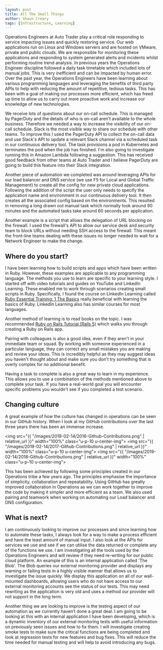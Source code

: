 ```yaml
---
layout: post
title: All The Small Things
author: Shaun Creary
tags: [Infrastructure, Learning]
---
```


Operations Engineers at Auto Trader play a critical role responding to service impacting issues and quickly restoring service. Our web applications run on Linux and Windows servers and are hosted on VMware, private and public clouds. We are responsible for monitoring these applications and responding to system generated alerts and incidents whilst performing routine trend analysis. In previous years the Operations Engineer discipline followed a daily task timetable which included lots of manual jobs. This is very inefficient and can be impacted by human error. Over the past year, the Operations Engineers have been learning about various programming languages and leveraging the benefits of third party APIs to help with reducing the amount of repetitive, tedious tasks. This has been with a goal of making our processes more efficient, which has freed up time to allow us to carry out more proactive work and increase our knowledge of new technologies.

We receive lots of questions about our on-call schedule. This is managed by PagerDuty and the details of who is on-call aren't available to the whole business. Therefore we needed a way to increase the visibility of our on-call schedule. Slack is the most visible way to share our schedule with other teams. To improve this I used the PagerDuty API to collect the on-call data and use Slack's API to update a relevant Slack channel via a scheduled task in our continuous delivery tool. The task provisions a pod in Kubernetes and terminates the pod when the job has finished. I'm also going to investigate running this in Amazon Lambda following a suggestion. This has received good feedback from other teams at Auto Trader and I believe PagerDuty are going to build this feature into their Slack integration.

Another piece of automation we completed was around leveraging APIs for our load balancer and DNS service (we use F5 for Local and Global Traffic Management) to create all the config for new private cloud applications. Following the addition of the script the user only needs to specify the application name and environment in our continuous delivery tool. It then creates all the associated config based on the environments. This resulted in removing a long drawn out manual task which normally took around 90 minutes and the automated tasks take around 60 seconds per application.

Another example is a script that allows the delegation of URL blocking on the firewall. I used the firewall's API to allow our service desk and security team to block URLs without needing SSH access to the firewall. This meant the front-line teams dealing with these issues no longer needed to wait for a Network Engineer to make the change.

## Where do you start?

I have been learning how to build scripts and apps which have been written in Ruby. However, these examples are applicable to any programming language. The methods you use to learn are specific to your learning style. I started off with video tutorials and guides on YouTube and LinkedIn Learning. These enabled me to work through scenarios creating small scripts in Ruby. Specifically, I found the course on LinkedIn Learning called [Ruby Essential Training: 1 The Basics](https://www.linkedin.com/learning/ruby-essential-training-1-the-basics) really beneficial with learning the basics of Ruby. LinkedIn Learning also has similar courses for most languages.

Another method of learning is to read books on the topic. I was recommended [Ruby on Rails Tutorial (Rails 5)](https://www.railstutorial.org/) which walks you through creating a Ruby on Rails app.

Pairing with colleagues is also a good idea, even if they aren't in your immediate team or squad. By working with someone experienced in a particular language, they can correct any small mistakes you are making and review your ideas. This is incredibly helpful as they may suggest ideas you haven't thought about and make sure you don't try something that is overly complex for no additional benefit. 

Having a task to complete is also a great way to learn in my experience. This allows you to use a combination of the methods mentioned above to complete your task. If you have a real-world goal you will encounter specific problems you wouldn't see if you completed a test scenario. 

## Changing culture
A great example of how the culture has changed in operations can be seen in our GitHub history. When I look at my GitHub contributions over the last three years there has been an immense increase. 

<img src="{{ "/images/2019-02-14/2016-Github-Contributions.png" | relative_url }}" width="100%" class="u-p-10 u-center-img">
<img src="{{ "/images/2019-02-14/2017-Github-Contributions.png" | relative_url }}" width="100%" class="u-p-10 u-center-img">
<img src="{{ "/images/2019-02-14/2018-Github-Contributions.png" | relative_url }}" width="100%" class="u-p-10 u-center-img">

This has been achieved by following some principles created in our Operations tribe a few years ago. The principles emphasise the importance of simplicity, collaboration and repeatability. Using GitHub has greatly improved collaboration in Operations as we can work together to improve the code by making it simpler and more efficient as a team. We also used pairing and teamwork when working on automating our Load balancer and DNS configuration.

## What is next?

I am continuously looking to improve our processes and since learning how to automate these tasks, I always look for a way to make a process efficient and have the least amount of manual input. I also look at the APIs for services we use and see if we can utilise the data returned or complete any of the functions we use. I am investigating all the tools used by the Operations Engineers and will review if they need re-writing for our public cloud platform. An example of this is an internal application called 'The Blob'. The Blob queries our external monitoring provider and displays any warning or failing tests in a highly visible manner that allows us to investigate the issue quickly. We display this application on all of our wall-mounted dashboards, allowing users who do not have access to our external monitoring accounts see the status of our tests. This may need rewriting as the application is very old and uses a method our provider will not support in the long term. 

Another thing we are looking to improve is the testing aspect of our automation as we currently haven’t done a great deal. I am going to be looking at this with an internal application I have been developing, which is a dynamic inventory of our external monitoring tests with useful information on previously seen issues and how to fix them. I will investigate creating smoke tests to make sure the critical functions are being completed and look at regression tests for new features and bug fixes. This will reduce the time needed for manual testing and will help to avoid introducing any bugs.
